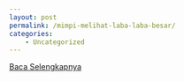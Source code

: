 ```yaml
---
layout: post
permalink: /mimpi-melihat-laba-laba-besar/
categories:
    - Uncategorized
---
```


[Baca Selengkapnya](/07)